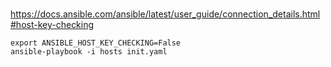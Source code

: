###
https://docs.ansible.com/ansible/latest/user_guide/connection_details.html#host-key-checking
```
export ANSIBLE_HOST_KEY_CHECKING=False
ansible-playbook -i hosts init.yaml
```
